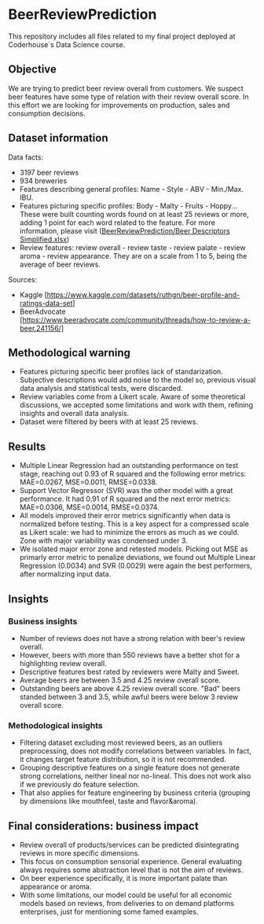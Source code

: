 # BeerReviewPrediction
This repository includes all files related to my final project deployed at Coderhouse´s Data Science course.

## Objective
We are trying to predict beer review overall from customers. We suspect beer features have some type of relation with their review overall score. In this effort we are looking for improvements on production, sales and consumption decisions.

## Dataset information
Data facts:
* 3197 beer reviews
* 934 breweries
* Features describing general profiles: Name - Style - ABV - Min./Max. IBU.
* Features picturing specific profiles: Body - Malty - Fruits - Hoppy... These were built counting words found on at least 25 reviews or more, adding 1 point for each word related to the feature. For more information, please visit ([BeerReviewPrediction/Beer Descriptors Simplified.xlsx](https://github.com/JulianHorvath/BeerReviewPrediction/blob/main/Beer%20Descriptors%20Simplified.xlsx)) 
* Review features: review overall - review taste - review palate - review aroma - review appearance. They are on a scale from 1 to 5, being the average of beer reviews. 

Sources: 
* Kaggle [https://www.kaggle.com/datasets/ruthgn/beer-profile-and-ratings-data-set]
* BeerAdvocate [https://www.beeradvocate.com/community/threads/how-to-review-a-beer.241156/]

## Methodological warning
* Features picturing specific beer profiles lack of standarization. Subjective descriptions would add noise to the model so, previous visual data analysis and statistical tests, were discarded.
* Review variables come from a Likert scale. Aware of some theoretical discussions, we accepted some limitations and work with them, refining insights and overall data analysis.
* Dataset were filtered by beers with at least 25 reviews.

## Results

* Multiple Linear Regression had an outstanding performance on test stage, reaching out 0.93 of R squared and the following error metrics: MAE=0.0267, MSE=0.0011, RMSE=0.0338.
* Support Vector Regressor (SVR) was the other model with a great performance. It had 0.91 of R squared and the next error metrics: MAE=0.0306, MSE=0.0014, RMSE=0.0374.
* All models improved their error metrics significantly when data is normalized before testing. This is a key aspect for a compressed scale as Likert scale: we had to minimize the errors as much as we could. Zone with major variability was condensed under 3.
* We isolated major error zone and retested models. Picking out MSE as primarly error metric to penalize deviations, we found out Multiple Linear Regression (0.0034) and SVR (0.0029) were again the best performers, after normalizing input data.

## Insights
### Business insights
* Number of reviews does not have a strong relation with beer's review overall.
* However, beers with more than 550 reviews have a better shot for a highlighting review overall.
* Descriptive features best rated by reviewers were Malty and Sweet.
* Average beers are between 3.5 and 4.25 review overall score.
* Outstanding beers are above 4.25 review overall score. "Bad" beers standed between 3 and 3.5, while awful beers were below 3 review overall score.

### Methodological insights
* Filtering dataset excluding most reviewed beers, as an outliers preprocessing, does not modify correlations between variables. In fact, it changes target feature distribution, so it is not recommended.
* Grouping descriptive features on a single feature does not generate strong correlations, neither lineal nor no-lineal. This does not work also if we previously do feature selection.
* That also applies for feature engineering by business criteria (grouping by dimensions like mouthfeel, taste and flavor&aroma).

## Final considerations: business impact
* Review overall of products/services can be predicted disintegrating reviews in more specific dimensions.
* This focus on consumption sensorial experience. General evaluating always requires some abstraction level that is not the aim of reviews.
* On beer experience specifically, it is more important palate than appearance or aroma.
* With some limitations, our model could be useful for all economic models based on reviews, from deliveries to on demand platforms enterprises, just for mentioning some famed examples.

